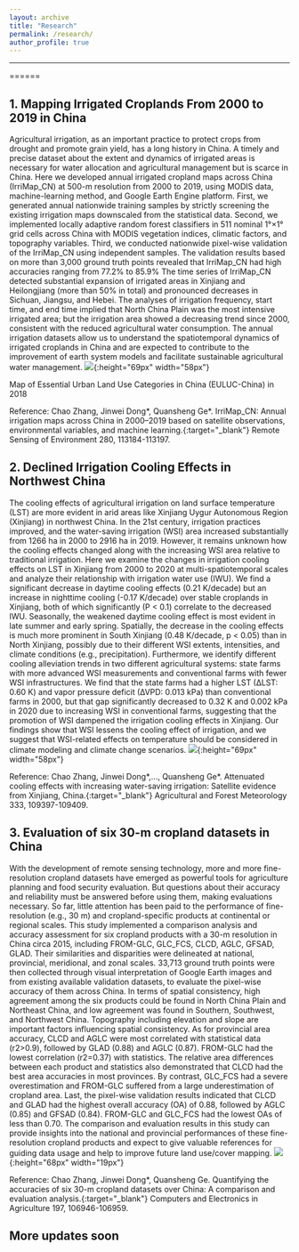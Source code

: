 ```yaml
---
layout: archive
title: "Research"
permalink: /research/
author_profile: true
---
```


--------------------------------------------------


======


**1. Mapping Irrigated Croplands From 2000 to 2019 in China**
------

Agricultural irrigation, as an important practice to protect crops from drought and promote grain yield, has a long history in China. A timely and precise dataset about the extent and dynamics of irrigated areas is necessary for water allocation and agricultural management but is scarce in China. Here we developed annual irrigated cropland maps across China (IrriMap_CN) at 500-m resolution from 2000 to 2019, using MODIS data, machine-learning method, and Google Earth Engine platform. First, we generated annual nationwide training samples by strictly screening the existing irrigation maps downscaled from the statistical data. Second, we implemented locally adaptive random forest classifiers in 511 nominal 1°×1° grid cells across China with MODIS vegetation indices, climatic factors, and topography variables. Third, we conducted nationwide pixel-wise validation of the IrriMap_CN using independent samples. The validation results based on more than 3,000 ground truth points revealed that IrriMap_CN had high accuracies ranging from 77.2% to 85.9% The time series of IrriMap_CN detected substantial expansion of irrigated areas in Xinjiang and Heilongjiang (more than 50% in total) and pronounced decreases in Sichuan, Jiangsu, and Hebei. The analyses of irrigation frequency, start time, and end time implied that North China Plain was the most intensive irrigated area; but the irrigation area showed a decreasing trend since 2000, consistent with the reduced agricultural water consumption. The annual irrigation datasets allow us to understand the spatiotemporal dynamics of irrigated croplands in China and are expected to contribute to the improvement of earth system models and facilitate sustainable agricultural water management.
![](https://Chao21.github.io/images/RSE_Irrigation.png){:height="69px" width="58px"}

Map of Essential Urban Land Use Categories in China (EULUC-China) in 2018

Reference: Chao Zhang, Jinwei Dong*, Quansheng Ge*. IrriMap_CN: Annual irrigation maps across China in 2000–2019 based on satellite observations, environmental variables, and machine learning.{:target="_blank"} Remote Sensing of Environment 280, 113184-113197.


**2. Declined Irrigation Cooling Effects in Northwest China**
------

The cooling effects of agricultural irrigation on land surface temperature (LST) are more evident in arid areas like Xinjiang Uygur Autonomous Region (Xinjiang) in northwest China. In the 21st century, irrigation practices improved, and the water-saving irrigation (WSI) area increased substantially from 1266 ha in 2000 to 2916 ha in 2019. However, it remains unknown how the cooling effects changed along with the increasing WSI area relative to traditional irrigation. Here we examine the changes in irrigation cooling effects on LST in Xinjiang from 2000 to 2020 at multi-spatiotemporal scales and analyze their relationship with irrigation water use (IWU). We find a significant decrease in daytime cooling effects (0.21 K/decade) but an increase in nighttime cooling (-0.17 K/decade) over stable croplands in Xinjiang, both of which significantly (P < 0.1) correlate to the decreased IWU. Seasonally, the weakened daytime cooling effect is most evident in late summer and early spring. Spatially, the decrease in the cooling effects is much more prominent in South Xinjiang (0.48 K/decade, p < 0.05) than in North Xinjiang, possibly due to their different WSI extents, intensities, and climate conditions (e.g., precipitation). Furthermore, we identify different cooling alleviation trends in two different agricultural systems: state farms with more advanced WSI measurements and conventional farms with fewer WSI infrastructures. We find that the state farms had a higher LST (∆LST: 0.60 K) and vapor pressure deficit (∆VPD: 0.013 kPa) than conventional farms in 2000, but that gap significantly decreased to 0.32 K and 0.002 kPa in 2020 due to increasing WSI in conventional farms, suggesting that the promotion of WSI dampened the irrigation cooling effects in Xinjiang. Our findings show that WSI lessens the cooling effect of irrigation, and we suggest that WSI-related effects on temperature should be considered in climate modeling and climate change scenarios.
![](https://Chao21.github.io/images/AFM2_Cooling.png){:height="69px" width="58px"}

Reference: Chao Zhang, Jinwei Dong*,..., Quansheng Ge*. Attenuated cooling effects with increasing water-saving irrigation: Satellite evidence from Xinjiang, China.{:target="_blank"} Agricultural and Forest Meteorology 333, 109397-109409.


**3. Evaluation of six 30-m cropland datasets in China**
------

With the development of remote sensing technology, more and more fine-resolution cropland datasets have emerged as powerful tools for agriculture planning and food security evaluation. But questions about their accuracy and reliability must be answered before using them, making evaluations necessary. So far, little attention has been paid to the performance of fine-resolution (e.g., 30 m) and cropland-specific products at continental or regional scales. This study implemented a comparison analysis and accuracy assessment for six cropland products with a 30-m resolution in China circa 2015, including FROM-GLC, GLC_FCS, CLCD, AGLC, GFSAD, GLAD. Their similarities and disparities were delineated at national, provincial, meridional, and zonal scales. 33,713 ground truth points were then collected through visual interpretation of Google Earth images and from existing available validation datasets, to evaluate the pixel-wise accuracy of them across China. In terms of spatial consistency, high agreement among the six products could be found in North China Plain and Northeast China, and low agreement was found in Southern, Southwest, and Northwest China. Topography including elevation and slope are important factors influencing spatial consistency. As for provincial area accuracy, CLCD and AGLC were most correlated with statistical data (r2>0.9), followed by GLAD (0.88) and AGLC (0.87). FROM-GLC had the lowest correlation (r2=0.37) with statistics. The relative area differences between each product and statistics also demonstrated that CLCD had the best area accuracies in most provinces. By contrast, GLC_FCS had a severe overestimation and FROM-GLC suffered from a large underestimation of cropland area. Last, the pixel-wise validation results indicated that CLCD and GLAD had the highest overall accuracy (OA) of 0.88, followed by AGLC (0.85) and GFSAD (0.84). FROM-GLC and GLC_FCS had the lowest OAs of less than 0.70. The comparison and evaluation results in this study can provide insights into the national and provincial performances of these fine-resolution cropland products and expect to give valuable references for guiding data usage and help to improve future land use/cover mapping.
![](https://Chao21.github.io/images/COMPAG_Croplands.png){:height="68px" width="19px"}

Reference: Chao Zhang, Jinwei Dong*, Quansheng Ge. Quantifying the accuracies of six 30-m cropland datasets over China: A comparison and evaluation analysis.{:target="_blank"} Computers and Electronics in Agriculture 197, 106946-106959.
    


More updates soon
------
